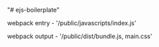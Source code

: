 "# ejs-boilerplate" 

webpack entry - '/public/javascripts/index.js'

webpack output - '/public/dist/bundle.js, main.css'
